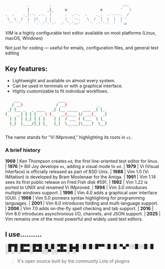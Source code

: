 
                                                         
```bash
          .         .                                .-. 
          |        _|_     o               o        '   )
.  .    ._|--. .-.  |      .  .--.  .    ._.  .--.--.  / 
 \  \  /  |  |(   ) |      |  `--.   \  /  |  |  |  | '  
  `' `'   '  `-`-'`-`-'  -' `-`--'    `' -' `-'  '  `-o  
```

VIM is a highly configurable text editor available on most platforms (Linux, macOS, Windows)

Not just for coding — useful for emails, configuration files, and general text editing

## Key features:

- Lightweight and available on almost every system.
- Can be used in terminals or with a graphical interface.
- Highly customizable to fit individual workflows.

```bash
    ___                 ___                   
   / __)               / __)              _   
 _| |__ _   _ ____   _| |__ _____  ____ _| |_ 
(_   __| | | |  _ \ (_   __(____ |/ ___(_   _)
  | |  | |_| | | |    | |  / ___ ( (___  | |_ 
  |_|  |____/|_| |_   |_|  \_____|\____)  \__)
                                              
```

The name stands for “Vi IMproved,” highlighting its roots in `vi`.

### A brief history
                                                         
**1969** | Ken Thompson creates `ed`, the first line-oriented text editor for linux.
      |
**1976** |* Bill Joy develops `ex`, adding a visual mode to `ed`.
      |
**1979** | Vi (Visual Interface) is officially released as part of BSD Unix.
      |
**1988** | Vim 1.0 (Vi IMitation) is developed by Bram Moolenaar for the Amiga.
      |
**1991** | Vim 1.14 sees its first public release on Fred Fish disk #591.
      |
**1992** | Vim 1.22 is ported to UNIX and renamed Vi IMproved.
      |
**1994** | Vim 3.0 introduces multiple windows support.
      |
**1996** | Vim 4.0 adds a graphical user interface (GUI).
      |
**1998** | Vim 5.0 pioneers syntax highlighting for programming languages.
      |
**2001** | Vim 6.0 introduces folding and multi-language support.
      |
**2006** | Vim 7.0 adds on-the-fly spell checking and tab support.
      |
**2016** | Vim 8.0 introduces asynchronous I/O, channels, and JSON support.
      |
**2025** | Vim remains one of the most powerful and widely used text editors.

## I use..........

░█▀█░█▀▀░█▀█░█░█░▀█▀░█▄█
░█░█░█▀▀░█░█░▀▄▀░░█░░█░█
░▀░▀░▀▀▀░▀▀▀░░▀░░▀▀▀░▀░▀

> It's open source built by the community
> Lots of plugins


